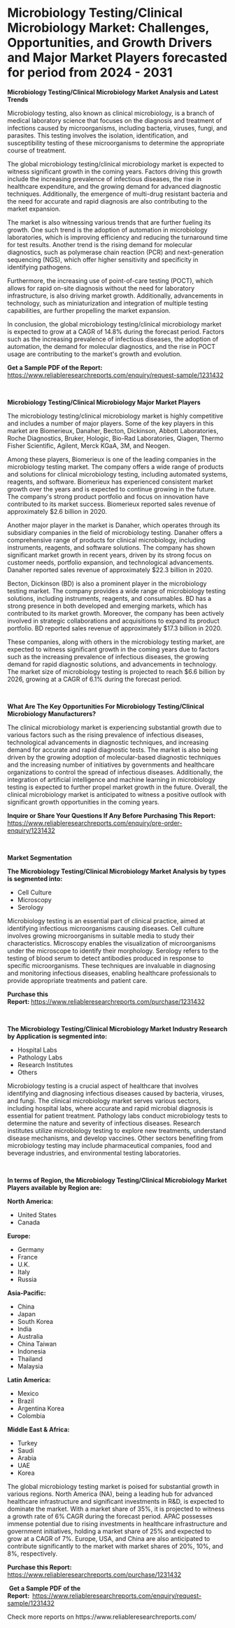 <p><h1>Microbiology Testing/Clinical Microbiology Market: Challenges, Opportunities, and Growth Drivers and Major Market Players forecasted for period from 2024 - 2031</h1></p><p><strong>Microbiology Testing/Clinical Microbiology Market Analysis and Latest Trends</strong></p>
<p><p>Microbiology testing, also known as clinical microbiology, is a branch of medical laboratory science that focuses on the diagnosis and treatment of infections caused by microorganisms, including bacteria, viruses, fungi, and parasites. This testing involves the isolation, identification, and susceptibility testing of these microorganisms to determine the appropriate course of treatment.</p><p>The global microbiology testing/clinical microbiology market is expected to witness significant growth in the coming years. Factors driving this growth include the increasing prevalence of infectious diseases, the rise in healthcare expenditure, and the growing demand for advanced diagnostic techniques. Additionally, the emergence of multi-drug resistant bacteria and the need for accurate and rapid diagnosis are also contributing to the market expansion.</p><p>The market is also witnessing various trends that are further fueling its growth. One such trend is the adoption of automation in microbiology laboratories, which is improving efficiency and reducing the turnaround time for test results. Another trend is the rising demand for molecular diagnostics, such as polymerase chain reaction (PCR) and next-generation sequencing (NGS), which offer higher sensitivity and specificity in identifying pathogens.</p><p>Furthermore, the increasing use of point-of-care testing (POCT), which allows for rapid on-site diagnosis without the need for laboratory infrastructure, is also driving market growth. Additionally, advancements in technology, such as miniaturization and integration of multiple testing capabilities, are further propelling the market expansion.</p><p>In conclusion, the global microbiology testing/clinical microbiology market is expected to grow at a CAGR of 14.8% during the forecast period. Factors such as the increasing prevalence of infectious diseases, the adoption of automation, the demand for molecular diagnostics, and the rise in POCT usage are contributing to the market's growth and evolution.</p></p>
<p><strong>Get a Sample PDF of the Report:&nbsp;</strong> <a href="https://www.reliableresearchreports.com/enquiry/request-sample/1231432">https://www.reliableresearchreports.com/enquiry/request-sample/1231432</a></p>
<p>&nbsp;</p>
<p><strong>Microbiology Testing/Clinical Microbiology Major Market Players</strong></p>
<p><p>The microbiology testing/clinical microbiology market is highly competitive and includes a number of major players. Some of the key players in this market are Biomerieux, Danaher, Becton, Dickinson, Abbott Laboratories, Roche Diagnostics, Bruker, Hologic, Bio-Rad Laboratories, Qiagen, Thermo Fisher Scientific, Agilent, Merck KGaA, 3M, and Neogen.</p><p>Among these players, Biomerieux is one of the leading companies in the microbiology testing market. The company offers a wide range of products and solutions for clinical microbiology testing, including automated systems, reagents, and software. Biomerieux has experienced consistent market growth over the years and is expected to continue growing in the future. The company's strong product portfolio and focus on innovation have contributed to its market success. Biomerieux reported sales revenue of approximately $2.6 billion in 2020.</p><p>Another major player in the market is Danaher, which operates through its subsidiary companies in the field of microbiology testing. Danaher offers a comprehensive range of products for clinical microbiology, including instruments, reagents, and software solutions. The company has shown significant market growth in recent years, driven by its strong focus on customer needs, portfolio expansion, and technological advancements. Danaher reported sales revenue of approximately $22.3 billion in 2020.</p><p>Becton, Dickinson (BD) is also a prominent player in the microbiology testing market. The company provides a wide range of microbiology testing solutions, including instruments, reagents, and consumables. BD has a strong presence in both developed and emerging markets, which has contributed to its market growth. Moreover, the company has been actively involved in strategic collaborations and acquisitions to expand its product portfolio. BD reported sales revenue of approximately $17.3 billion in 2020.</p><p>These companies, along with others in the microbiology testing market, are expected to witness significant growth in the coming years due to factors such as the increasing prevalence of infectious diseases, the growing demand for rapid diagnostic solutions, and advancements in technology. The market size of microbiology testing is projected to reach $6.6 billion by 2026, growing at a CAGR of 6.1% during the forecast period.</p></p>
<p>&nbsp;</p>
<p><strong>What Are The Key Opportunities For Microbiology Testing/Clinical Microbiology Manufacturers?</strong></p>
<p><p>The clinical microbiology market is experiencing substantial growth due to various factors such as the rising prevalence of infectious diseases, technological advancements in diagnostic techniques, and increasing demand for accurate and rapid diagnostic tests. The market is also being driven by the growing adoption of molecular-based diagnostic techniques and the increasing number of initiatives by governments and healthcare organizations to control the spread of infectious diseases. Additionally, the integration of artificial intelligence and machine learning in microbiology testing is expected to further propel market growth in the future. Overall, the clinical microbiology market is anticipated to witness a positive outlook with significant growth opportunities in the coming years.</p></p>
<p><strong>Inquire or Share Your Questions If Any Before Purchasing This Report:</strong> <a href="https://www.reliableresearchreports.com/enquiry/pre-order-enquiry/1231432">https://www.reliableresearchreports.com/enquiry/pre-order-enquiry/1231432</a></p>
<p>&nbsp;</p>
<p><strong>Market Segmentation</strong></p>
<p><strong>The Microbiology Testing/Clinical Microbiology Market Analysis by types is segmented into:</strong></p>
<p><ul><li>Cell Culture</li><li>Microscopy</li><li>Serology</li></ul></p>
<p><p>Microbiology testing is an essential part of clinical practice, aimed at identifying infectious microorganisms causing diseases. Cell culture involves growing microorganisms in suitable media to study their characteristics. Microscopy enables the visualization of microorganisms under the microscope to identify their morphology. Serology refers to the testing of blood serum to detect antibodies produced in response to specific microorganisms. These techniques are invaluable in diagnosing and monitoring infectious diseases, enabling healthcare professionals to provide appropriate treatments and patient care.</p></p>
<p><strong>Purchase this Report:&nbsp;</strong><a href="https://www.reliableresearchreports.com/purchase/1231432">https://www.reliableresearchreports.com/purchase/1231432</a></p>
<p>&nbsp;</p>
<p><strong>The Microbiology Testing/Clinical Microbiology Market Industry Research by Application is segmented into:</strong></p>
<p><ul><li>Hospital Labs</li><li>Pathology Labs</li><li>Research Institutes</li><li>Others</li></ul></p>
<p><p>Microbiology testing is a crucial aspect of healthcare that involves identifying and diagnosing infectious diseases caused by bacteria, viruses, and fungi. The clinical microbiology market serves various sectors, including hospital labs, where accurate and rapid microbial diagnosis is essential for patient treatment. Pathology labs conduct microbiology tests to determine the nature and severity of infectious diseases. Research institutes utilize microbiology testing to explore new treatments, understand disease mechanisms, and develop vaccines. Other sectors benefiting from microbiology testing may include pharmaceutical companies, food and beverage industries, and environmental testing laboratories.</p></p>
<p>&nbsp;</p>
<p><strong>In terms of Region, the Microbiology Testing/Clinical Microbiology Market Players available by Region are:</strong></p>
<p>
    <p> <strong> North America: </strong>
        <ul>
            <li>United States</li>
            <li>Canada</li>
        </ul>
        </p> 
    <p> <strong> Europe: </strong>
        <ul>
            <li>Germany</li>
            <li>France</li>
            <li>U.K.</li>
            <li>Italy</li>
            <li>Russia</li>
        </ul>
        </p> 
    <p> <strong> Asia-Pacific: </strong>
        <ul>
            <li>China</li>
            <li>Japan</li>
            <li>South Korea</li>
            <li>India</li>
            <li>Australia</li>
            <li>China Taiwan</li>
            <li>Indonesia</li>
            <li>Thailand</li>
            <li>Malaysia</li>
        </ul>
        </p> 
    <p> <strong> Latin America: </strong>
        <ul>
            <li>Mexico</li>
            <li>Brazil</li>
            <li>Argentina Korea</li>
            <li>Colombia</li>
        </ul>
        </p> 
    <p> <strong> Middle East & Africa: </strong>
        <ul>
            <li>Turkey</li>
            <li>Saudi</li>
            <li>Arabia</li>
            <li>UAE</li>
            <li>Korea</li>
        </ul>
    </p>
    </p>
<p><p>The global microbiology testing market is poised for substantial growth in various regions. North America (NA), being a leading hub for advanced healthcare infrastructure and significant investments in R&D, is expected to dominate the market. With a market share of 35%, it is projected to witness a growth rate of 6% CAGR during the forecast period. APAC possesses immense potential due to rising investments in healthcare infrastructure and government initiatives, holding a market share of 25% and expected to grow at a CAGR of 7%. Europe, USA, and China are also anticipated to contribute significantly to the market with market shares of 20%, 10%, and 8%, respectively.</p></p>
<p><strong>Purchase this Report: </strong><a href="https://www.reliableresearchreports.com/purchase/1231432">https://www.reliableresearchreports.com/purchase/1231432</a></p>
<p>&nbsp;<strong>Get a Sample PDF of the Report:&nbsp;&nbsp;</strong><a href="https://www.reliableresearchreports.com/enquiry/request-sample/1231432">https://www.reliableresearchreports.com/enquiry/request-sample/1231432</a></p>
<p><strong></strong></p>
<p>Check more reports on https://www.reliableresearchreports.com/</p>